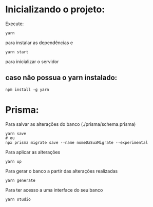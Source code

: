# Inicializando o projeto:
Execute:
```
yarn
```
para instalar as dependências e
```
yarn start
```
para inicializar o servidor

## caso não possua o yarn instalado:
```
npm install -g yarn
```
# Prisma:
Para salvar as alterações do banco (./prisma/schema.prisma) 
```
yarn save
# ou
npx prisma migrate save --name nomeDaSuaMigrate --experimental
```

Para aplicar as alterações 
```
yarn up
```

Para gerar o banco a partir das alterações realizadas 
```
yarn generate
```

Para ter acesso a uma interface do seu banco
```
yarn studio
```

